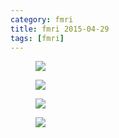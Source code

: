 ```yaml
---
category: fmri
title: fmri 2015-04-29
tags: [fmri]
---
```

<figure>
    <a href="{{ production_url }}/spins/assets/images/fmri/15-04-29_fMRI_QC.png"><img src="{{ production_url }}/spins/assets/images/fmri/15-04-29_fMRI_QC.png"></a>
</figure>

<figure>
    <a href="{{ production_url }}/spins/assets/images/fmri/15-04-29_fMRI_QC_CMH.png"><img src="{{ production_url }}/spins/assets/images/fmri/15-04-29_fMRI_QC_CMH.png"></a>
</figure>

<figure>
    <a href="{{ production_url }}/spins/assets/images/fmri/15-04-29_fMRI_QC_MRC.png"><img src="{{ production_url }}/spins/assets/images/fmri/15-04-29_fMRI_QC_MRC.png"></a>
</figure>

<figure>
    <a href="{{ production_url }}/spins/assets/images/fmri/15-04-29_fMRI_QC_ZHH.png"><img src="{{ production_url }}/spins/assets/images/fmri/15-04-29_fMRI_QC_ZHH.png"></a>
</figure>

